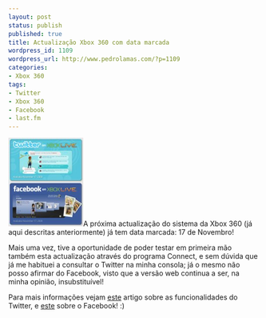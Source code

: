 ```yaml
---
layout: post
status: publish
published: true
title: Actualização Xbox 360 com data marcada
wordpress_id: 1109
wordpress_url: http://www.pedrolamas.com/?p=1109
categories:
- Xbox 360
tags:
- Twitter
- Xbox 360
- Facebook
- last.fm
---
```

![Xbox 360 Twitter & Facebook](/wp-content/uploads/2009/11/Xbox-360-Twitter-Facebook.jpg "Xbox 360 Twitter & Facebook")A próxima actualização do sistema da Xbox 360 (já aqui descritas anteriormente) já tem data marcada: 17 de Novembro!

Mais uma vez, tive a oportunidade de poder testar em primeira mão também esta actualização através do programa Connect, e sem dúvida que já me habituei a consultar o Twitter na minha consola; já o mesmo não posso afirmar do Facebook, visto que a versão web continua a ser, na minha opinião, insubstituível!

Para mais informações vejam [este](http://www.xbox.com/en-US/live/features/twitter.htm) artigo sobre as funcionalidades do Twitter, e [este](http://www.xbox.com/en-US/live/features/facebook.htm) sobre o Facebook! :)
